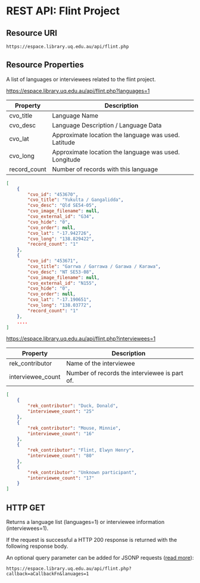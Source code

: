 # REST API: Flint Project

## Resource URI

    https://espace.library.uq.edu.au/api/flint.php

## Resource Properties

A list of languages or interviewees related to the flint project.

https://espace.library.uq.edu.au/api/flint.php?languages=1

| Property    | Description
| ----------- | -----------
| cvo_title   | Language Name
| cvo_desc			| Language Description / Language Data
| cvo_lat | Approximate location the language was used. Latitude
| cvo_long | Approximate location the language was used. Longitude
| record_count | Number of records with this language

```json
[
    {
        "cvo_id": "453670",
        "cvo_title": "Yukulta / Gangalidda",
        "cvo_desc": "Qld SE54-05",
        "cvo_image_filename": null,
        "cvo_external_id": "G34",
        "cvo_hide": "0",
        "cvo_order": null,
        "cvo_lat": "-17.942726",
        "cvo_long": "138.829422",
        "record_count": "1"
    },
    {
        "cvo_id": "453671",
        "cvo_title": "Garrwa / Garrawa / Garawa / Karawa",
        "cvo_desc": "NT SE53-08",
        "cvo_image_filename": null,
        "cvo_external_id": "N155",
        "cvo_hide": "0",
        "cvo_order": null,
        "cvo_lat": "-17.190651",
        "cvo_long": "138.03772",
        "record_count": "1"
    },
    .... 
]
```

https://espace.library.uq.edu.au/api/flint.php?interviewees=1

| Property    | Description
| ----------- | -----------
| rek_contributor   | Name of the interviewee
| interviewee_count			| Number of records the interviewee is part of.

```json
[
    {
        "rek_contributor": "Duck, Donald",
        "interviewee_count": "25"
    },
    {
        "rek_contributor": "Mouse, Minnie",
        "interviewee_count": "16"
    },
    {
        "rek_contributor": "Flint, Elwyn Henry",
        "interviewee_count": "80"
    },
    {
        "rek_contributor": "Unknown participant",
        "interviewee_count": "17"
    }
]
```

## HTTP GET

Returns a language list (languages=1) or interviewee information (interviewees=1).


If the request is successful a HTTP 200 response is returned with the following response body.

An optional query parameter can be added for JSONP requests
([read more](https://github.com/uqlibrary/uqlapp/blob/master/docs/api/jsonp-callback.md)):

    https://espace.library.uq.edu.au/api/flint.php?callback=aCallbackFn&lanuages=1
